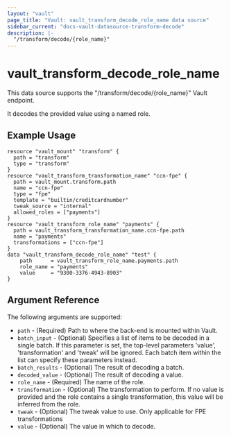```yaml
---
layout: "vault"
page_title: "Vault: vault_transform_decode_role_name data source"
sidebar_current: "docs-vault-datasource-transform-decode"
description: |-
  "/transform/decode/{role_name}"
---
```


# vault\_transform\_decode\_role\_name

This data source supports the "/transform/decode/{role_name}" Vault endpoint.

It decodes the provided value using a named role.

## Example Usage

```hcl
resource "vault_mount" "transform" {
  path = "transform"
  type = "transform"
}
resource "vault_transform_transformation_name" "ccn-fpe" {
  path = vault_mount.transform.path
  name = "ccn-fpe"
  type = "fpe"
  template = "builtin/creditcardnumber"
  tweak_source = "internal"
  allowed_roles = ["payments"]
}
resource "vault_transform_role_name" "payments" {
  path = vault_transform_transformation_name.ccn-fpe.path
  name = "payments"
  transformations = ["ccn-fpe"]
}
data "vault_transform_decode_role_name" "test" {
    path      = vault_transform_role_name.payments.path
    role_name = "payments"
    value     = "9300-3376-4943-8903"
}
```

## Argument Reference

The following arguments are supported:
* `path` - (Required) Path to where the back-end is mounted within Vault.
* `batch_input` - (Optional) Specifies a list of items to be decoded in a single batch. If this parameter is set, the top-level parameters 'value', 'transformation' and 'tweak' will be ignored. Each batch item within the list can specify these parameters instead.
* `batch_results` - (Optional) The result of decoding a batch.
* `decoded_value` - (Optional) The result of decoding a value.
* `role_name` - (Required) The name of the role.
* `transformation` - (Optional) The transformation to perform. If no value is provided and the role contains a single transformation, this value will be inferred from the role.
* `tweak` - (Optional) The tweak value to use. Only applicable for FPE transformations
* `value` - (Optional) The value in which to decode.
